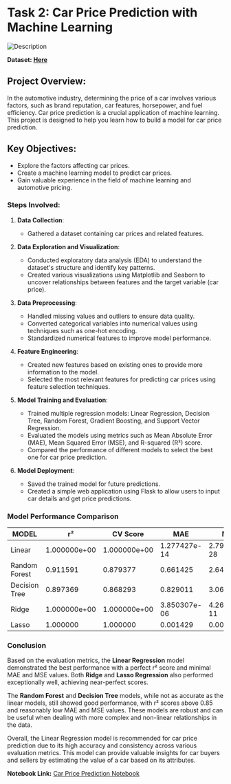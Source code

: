 # Task 2: Car Price Prediction with Machine Learning     
![Description](https://repository-images.githubusercontent.com/286819592/b82e14cf-3c85-4f91-84c0-bea095c353a8)  

**Dataset: [Here](https://www.kaggle.com/datasets/vijayaadithyanvg/car-price-predictionused-cars)** 

## Project Overview:
In the automotive industry, determining the price of a car involves various factors, such as brand reputation, car features, horsepower, and fuel efficiency. Car price prediction is a crucial application of machine learning. This project is designed to help you learn how to build a model for car price prediction.

## Key Objectives:
* Explore the factors affecting car prices.
* Create a machine learning model to predict car prices.
* Gain valuable experience in the field of machine learning and automotive pricing.  

### Steps Involved:

1. **Data Collection**:
   - Gathered a dataset containing car prices and related features.

2. **Data Exploration and Visualization**:
   - Conducted exploratory data analysis (EDA) to understand the dataset's structure and identify key patterns.
   - Created various visualizations using Matplotlib and Seaborn to uncover relationships between features and the target variable (car price).

3. **Data Preprocessing**:
   - Handled missing values and outliers to ensure data quality.
   - Converted categorical variables into numerical values using techniques such as one-hot encoding.
   - Standardized numerical features to improve model performance.

4. **Feature Engineering**:
   - Created new features based on existing ones to provide more information to the model.
   - Selected the most relevant features for predicting car prices using feature selection techniques.

5. **Model Training and Evaluation**:
   - Trained multiple regression models: Linear Regression, Decision Tree, Random Forest, Gradient Boosting, and Support Vector Regression.
   - Evaluated the models using metrics such as Mean Absolute Error (MAE), Mean Squared Error (MSE), and R-squared (R²) score.
   - Compared the performance of different models to select the best one for car price prediction.

6. **Model Deployment**:
   - Saved the trained model for future predictions.
   - Created a simple web application using Flask to allow users to input car details and get price predictions.

### Model Performance Comparison   

| MODEL                  | r²            | CV Score      | MAE          | MSE          |
|------------------------|---------------|---------------|--------------|--------------|
| Linear                 | 1.000000e+00  | 1.000000e+00  | 1.277427e-14 | 2.796657e-28 |
| Random Forest          | 0.911591      | 0.879377      | 0.661425     | 2.643953     |
| Decision Tree          | 0.897369      | 0.868293      | 0.829011     | 3.069295     |
| Ridge                  | 1.000000e+00  | 1.000000e+00  | 3.850307e-06 | 4.267472e-11 |
| Lasso                  | 1.000000      | 1.000000      | 0.001429     | 0.000006     |

  
### Conclusion

Based on the evaluation metrics, the **Linear Regression** model demonstrated the best performance with a perfect r² score and minimal MAE and MSE values. Both **Ridge** and **Lasso Regression** also performed exceptionally well, achieving near-perfect scores.   

The **Random Forest** and **Decision Tree** models, while not as accurate as the linear models, still showed good performance, with r² scores above 0.85 and reasonably low MAE and MSE values. These models are robust and can be useful when dealing with more complex and non-linear relationships in the data.   

Overall, the Linear Regression model is recommended for car price prediction due to its high accuracy and consistency across various evaluation metrics. This model can provide valuable insights for car buyers and sellers by estimating the value of a car based on its attributes.      

**Notebook Link:** [Car Price Prediction Notebook](https://github.com/Ayushsharma707/OIBSIP/blob/main/Car%20Price%20Prediction%20With%20Machine%20Learning/car_price_prediction_notebook.ipynb)
